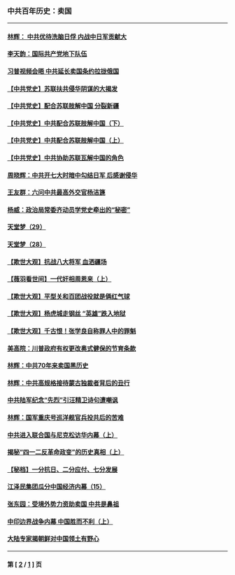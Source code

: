 ### 中共百年历史：卖国
---
#### [林辉： 中共优待洗脑日俘 内战中日军贡献大](../../pages/nf1176117/n13624644.md?05060430) 
#### [李天韵：国际共产党地下队伍](../../pages/nf1176117/n13611808.md?05060430) 
#### [习普视频会晤 中共延长卖国条约拉拢俄国](../../pages/nf1176117/n13060971.md?05060430) 
#### [【中共党史】苏联扶共侵华阴谋的大揭发](../../pages/nf1176117/n13056050.md?05060430) 
#### [【中共党史】配合苏联肢解中国 分裂新疆](../../pages/nf1176117/n13040700.md?05060430) 
#### [【中共党史】中共配合苏联肢解中国（下）](../../pages/nf1176117/n13035660.md?05060430) 
#### [【中共党史】中共配合苏联肢解中国（上）](../../pages/nf1176117/n13030262.md?05060430) 
#### [【中共党史】中共协助苏联瓦解中国的角色](../../pages/nf1176117/n13018109.md?05060430) 
#### [周晓辉：中共开七大时暗中勾结日军 后感谢侵华](../../pages/nf1176117/n12921960.md?05060430) 
#### [王友群：六问中共最高外交官杨洁篪](../../pages/nf1176117/n12836495.md?05060430) 
#### [杨威：政治局常委齐动员学党史牵出的“秘密”](../../pages/nf1176117/n12764642.md?05060430) 
#### [天堂梦（29）](../../pages/nf1176117/n12408465.md?05060430) 
#### [天堂梦（28）](../../pages/nf1176117/n12408309.md?05060430) 
#### [【欺世大观】抗战八大将军 血洒疆场](../../pages/nf1176117/n12357044.md?05060430) 
#### [【薇羽看世间】一代奸相周恩来（上）](../../pages/nf1176117/n12401109.md?05060430) 
#### [【欺世大观】平型关和百团战役就是俩红气球](../../pages/nf1176117/n12359157.md?05060430) 
#### [【欺世大观】杨虎城走钢丝 “英雄”跌入地狱](../../pages/nf1176117/n12358840.md?05060430) 
#### [【欺世大观】千古恨！张学良自称罪人中的罪魁](../../pages/nf1176117/n12358629.md?05060430) 
#### [美高院：川普政府有权更改奥式健保的节育条款](../../pages/nf1176117/n12242171.md?05060430) 
#### [林辉：中共70年来卖国黑历史](../../pages/nf1176117/n11552181.md?05060430) 
#### [林辉：中共高规格接待蒙古独裁者背后的丑行](../../pages/nf1176117/n11225005.md?05060430) 
#### [中共陆军纪念“先烈”引汪精卫诗句遭嘲讽](../../pages/nf1176117/n11153345.md?05060430) 
#### [林辉：国军重庆号巡洋舰官兵投共后的苦难](../../pages/nf1176117/n10997801.md?05060430) 
#### [中共进入联合国与尼克松访华内幕（上）](../../pages/nf1176117/n10138788.md?05060430) 
#### [揭秘“四一二反革命政变”的历史真相（上）](../../pages/nf1176117/n9996650.md?05060430) 
#### [【秘档】一分抗日、二分应付、七分发展](../../pages/nf1176117/n9331484.md?05060430) 
#### [江泽民集团瓜分中国经济内幕（15）](../../pages/nf1176117/n9268584.md?05060430) 
#### [张东园：受境外势力资助卖国 中共是鼻祖](../../pages/nf1176117/n9272480.md?05060430) 
#### [中印边界战争内幕 中国胜而不利（上）](../../pages/nf1176117/n9252458.md?05060430) 
#### [大陆专家揭朝鲜对中国领土有野心](../../pages/nf1176117/n9074056.md?05060430) 

---
#### 第 [ [2](./2.md?05060430) / [1](./1.md?05060430) ] 页
